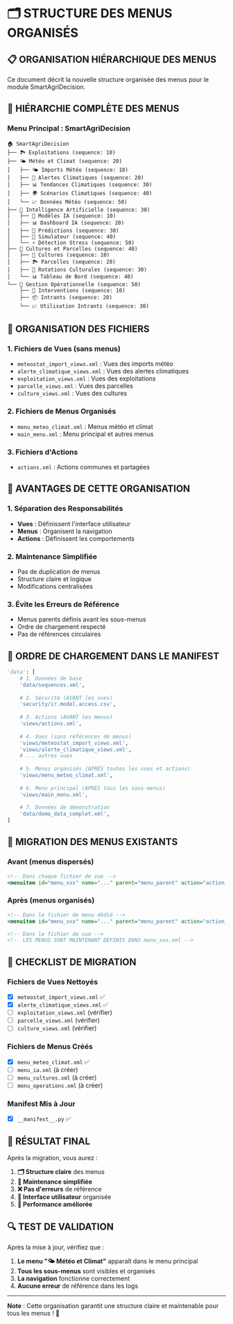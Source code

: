 # 🗂️ STRUCTURE DES MENUS ORGANISÉS

## 📋 **ORGANISATION HIÉRARCHIQUE DES MENUS**

Ce document décrit la nouvelle structure organisée des menus pour le module SmartAgriDecision.

## 🌳 **HIÉRARCHIE COMPLÈTE DES MENUS**

### **Menu Principal : SmartAgriDecision**
```
🏠 SmartAgriDecision
├── 🏞️ Exploitations (sequence: 10)
├── 🌤️ Météo et Climat (sequence: 20)
│   ├── 🌤️ Imports Météo (sequence: 10)
│   ├── 🚨 Alertes Climatiques (sequence: 20)
│   ├── 📊 Tendances Climatiques (sequence: 30)
│   ├── 🌍 Scénarios Climatiques (sequence: 40)
│   └── 📈 Données Météo (sequence: 50)
├── 🧠 Intelligence Artificielle (sequence: 30)
│   ├── 🤖 Modèles IA (sequence: 10)
│   ├── 📊 Dashboard IA (sequence: 20)
│   ├── 🔮 Prédictions (sequence: 30)
│   ├── 🎯 Simulateur (sequence: 40)
│   └── ⚡ Détection Stress (sequence: 50)
├── 🌾 Cultures et Parcelles (sequence: 40)
│   ├── 🌱 Cultures (sequence: 10)
│   ├── 🏞️ Parcelles (sequence: 20)
│   ├── 🔄 Rotations Culturales (sequence: 30)
│   └── 📊 Tableau de Bord (sequence: 40)
└── 🔧 Gestion Opérationnelle (sequence: 50)
    ├── 🚜 Interventions (sequence: 10)
    ├── 📦 Intrants (sequence: 20)
    └── 📈 Utilisation Intrants (sequence: 30)
```

## 📁 **ORGANISATION DES FICHIERS**

### **1. Fichiers de Vues (sans menus)**
- `meteostat_import_views.xml` : Vues des imports météo
- `alerte_climatique_views.xml` : Vues des alertes climatiques
- `exploitation_views.xml` : Vues des exploitations
- `parcelle_views.xml` : Vues des parcelles
- `culture_views.xml` : Vues des cultures

### **2. Fichiers de Menus Organisés**
- `menu_meteo_climat.xml` : Menus météo et climat
- `main_menu.xml` : Menu principal et autres menus

### **3. Fichiers d'Actions**
- `actions.xml` : Actions communes et partagées

## 🎯 **AVANTAGES DE CETTE ORGANISATION**

### **1. Séparation des Responsabilités**
- **Vues** : Définissent l'interface utilisateur
- **Menus** : Organisent la navigation
- **Actions** : Définissent les comportements

### **2. Maintenance Simplifiée**
- Pas de duplication de menus
- Structure claire et logique
- Modifications centralisées

### **3. Évite les Erreurs de Référence**
- Menus parents définis avant les sous-menus
- Ordre de chargement respecté
- Pas de références circulaires

## 🔧 **ORDRE DE CHARGEMENT DANS LE MANIFEST**

```python
'data': [
    # 1. Données de base
    'data/sequences.xml',
    
    # 2. Sécurité (AVANT les vues)
    'security/ir.model.access.csv',
    
    # 3. Actions (AVANT les menus)
    'views/actions.xml',
    
    # 4. Vues (sans références de menus)
    'views/meteostat_import_views.xml',
    'views/alerte_climatique_views.xml',
    # ... autres vues
    
    # 5. Menus organisés (APRÈS toutes les vues et actions)
    'views/menu_meteo_climat.xml',
    
    # 6. Menu principal (APRÈS tous les sous-menus)
    'views/main_menu.xml',
    
    # 7. Données de démonstration
    'data/demo_data_complet.xml',
]
```

## 🚀 **MIGRATION DES MENUS EXISTANTS**

### **Avant (menus dispersés)**
```xml
<!-- Dans chaque fichier de vue -->
<menuitem id="menu_xxx" name="..." parent="menu_parent" action="action_xxx"/>
```

### **Après (menus organisés)**
```xml
<!-- Dans le fichier de menu dédié -->
<menuitem id="menu_xxx" name="..." parent="menu_parent" action="action_xxx"/>

<!-- Dans le fichier de vue -->
<!-- LES MENUS SONT MAINTENANT DÉFINIS DANS menu_xxx.xml -->
```

## 📝 **CHECKLIST DE MIGRATION**

### **Fichiers de Vues Nettoyés**
- [x] `meteostat_import_views.xml` ✅
- [x] `alerte_climatique_views.xml` ✅
- [ ] `exploitation_views.xml` (vérifier)
- [ ] `parcelle_views.xml` (vérifier)
- [ ] `culture_views.xml` (vérifier)

### **Fichiers de Menus Créés**
- [x] `menu_meteo_climat.xml` ✅
- [ ] `menu_ia.xml` (à créer)
- [ ] `menu_cultures.xml` (à créer)
- [ ] `menu_operations.xml` (à créer)

### **Manifest Mis à Jour**
- [x] `__manifest__.py` ✅

## 🎉 **RÉSULTAT FINAL**

Après la migration, vous aurez :

1. **🗂️ Structure claire** des menus
2. **🔧 Maintenance simplifiée** 
3. **❌ Pas d'erreurs** de référence
4. **📱 Interface utilisateur** organisée
5. **🚀 Performance améliorée**

## 🔍 **TEST DE VALIDATION**

Après la mise à jour, vérifiez que :

1. **Le menu "🌤️ Météo et Climat"** apparaît dans le menu principal
2. **Tous les sous-menus** sont visibles et organisés
3. **La navigation** fonctionne correctement
4. **Aucune erreur** de référence dans les logs

---

**Note** : Cette organisation garantit une structure claire et maintenable pour tous les menus ! 🚀

